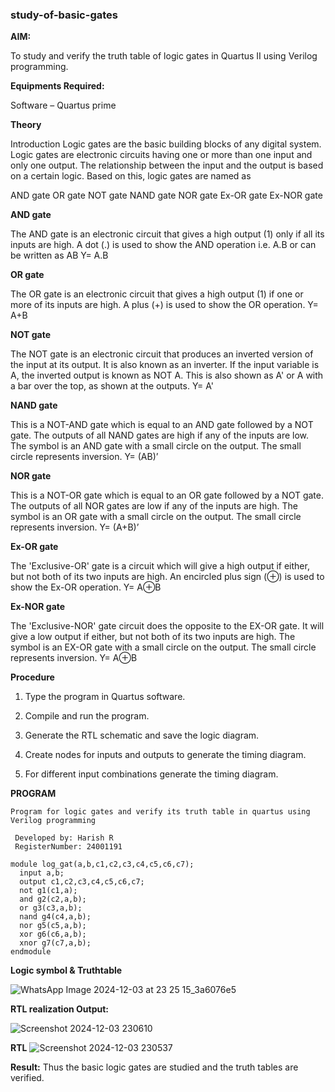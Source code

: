 ### study-of-basic-gates

**AIM:** 

To study and verify the truth table of logic gates in Quartus II using Verilog programming.

**Equipments Required:**

Software – Quartus prime 

**Theory**

Introduction Logic gates are the basic building blocks of any digital system. Logic gates are electronic circuits having one or more than one input and only one output. The relationship between the input and the output is based on a certain logic. Based on this, logic gates are named as

AND gate OR gate NOT gate NAND gate NOR gate Ex-OR gate Ex-NOR gate

**AND gate**

The AND gate is an electronic circuit that gives a high output (1) only if all its inputs are high. A dot (.) is used to show the AND operation i.e. A.B or can be written as AB
Y= A.B

**OR gate** 

The OR gate is an electronic circuit that gives a high output (1) if one or more of its inputs are high. A plus (+) is used to show the OR operation.
Y= A+B

**NOT gate**

The NOT gate is an electronic circuit that produces an inverted version of the input at its output. It is also known as an inverter. If the input variable is A, the inverted output is known as NOT A. This is also shown as A' or A with a bar over the top, as shown at the outputs.
Y= A'

**NAND gate**

This is a NOT-AND gate which is equal to an AND gate followed by a NOT gate. The outputs of all NAND gates are high if any of the inputs are low. The symbol is an AND gate with a small circle on the output. The small circle represents inversion.
Y= (AB)’

**NOR gate**

This is a NOT-OR gate which is equal to an OR gate followed by a NOT gate. The outputs of all NOR gates are low if any of the inputs are high. The symbol is an OR gate with a small circle on the output. The small circle represents inversion.
Y= (A+B)’

**Ex-OR gate**

The 'Exclusive-OR' gate is a circuit which will give a high output if either, but not both of its two inputs are high. An encircled plus sign (⊕) is used to show the Ex-OR operation.
Y= A⊕B

**Ex-NOR gate**

The 'Exclusive-NOR' gate circuit does the opposite to the EX-OR gate. It will give a low output if either, but not both of its two inputs are high. The symbol is an EX-OR gate with a small circle on the output. The small circle represents inversion.
Y= A⊕B

**Procedure** 

1.	Type the program in Quartus software.

2.	Compile and run the program.

3.	Generate the RTL schematic and save the logic diagram.

4.	Create nodes for inputs and outputs to generate the timing diagram.

5.	For different input combinations generate the timing diagram.


**PROGRAM**
```
Program for logic gates and verify its truth table in quartus using Verilog programming

 Developed by: Harish R
 RegisterNumber: 24001191
 ```
 ```
 module log_gat(a,b,c1,c2,c3,c4,c5,c6,c7);
   input a,b;
   output c1,c2,c3,c4,c5,c6,c7;
   not g1(c1,a);
   and g2(c2,a,b);
   or g3(c3,a,b);
   nand g4(c4,a,b);
   nor g5(c5,a,b);
   xor g6(c6,a,b);
   xnor g7(c7,a,b);
endmodule
```

**Logic symbol & Truthtable**

![WhatsApp Image 2024-12-03 at 23 25 15_3a6076e5](https://github.com/user-attachments/assets/fc271e0e-7234-4a2e-af20-f0302a728001)


**RTL realization Output:** 

![Screenshot 2024-12-03 230610](https://github.com/user-attachments/assets/1de2c37b-6f03-450a-84df-311596525515)

**RTL**
![Screenshot 2024-12-03 230537](https://github.com/user-attachments/assets/e2fc03d4-3646-49de-9dbf-c6ae8e9d94a5)

**Result:**
Thus the basic logic gates are studied and the truth tables are verified.


